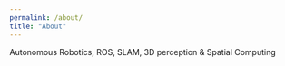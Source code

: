 ```yaml
---
permalink: /about/
title: "About"
---
```


Autonomous Robotics, ROS, SLAM, 3D perception & Spatial Computing
